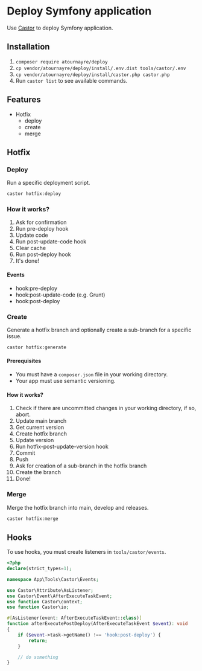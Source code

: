# Deploy Symfony application

Use [Castor](https://castor.jolicode.com/) to deploy Symfony application.

## Installation

1. `composer require atournayre/deploy`
2. `cp vendor/atournayre/deploy/install/.env.dist tools/castor/.env`
3. `cp vendor/atournayre/deploy/install/castor.php castor.php`
4. Run `castor list` to see available commands.

## Features

- Hotfix
    - deploy
    - create
    - merge


## Hotfix

### Deploy
Run a specific deployment script.
```bash
castor hotfix:deploy
```

### How it works?

1. Ask for confirmation
2. Run pre-deploy hook
3. Update code
4. Run post-update-code hook
5. Clear cache
6. Run post-deploy hook
7. It's done!

#### Events
- hook:pre-deploy
- hook:post-update-code (e.g. Grunt)
- hook:post-deploy

### Create
Generate a hotfix branch and optionally create a sub-branch for a specific issue.
```bash
castor hotfix:generate
```

#### Prerequisites

- You must have a `composer.json` file in your working directory.
- Your app must use semantic versioning.

#### How it works?

1. Check if there are uncommitted changes in your working directory, if so, abort.
2. Update main branch
3. Get current version
4. Create hotfix branch
5. Update version
6. Run hotfix-post-update-version hook
7. Commit
8. Push
9. Ask for creation of a sub-branch in the hotfix branch
10. Create the branch
11. Done!

### Merge
Merge the hotfix branch into main, develop and releases.
```bash
castor hotfix:merge
```


## Hooks

To use hooks, you must create listeners in `tools/castor/events`.

```php
<?php
declare(strict_types=1);

namespace App\Tools\Castor\Events;

use Castor\Attribute\AsListener;
use Castor\Event\AfterExecuteTaskEvent;
use function Castor\context;
use function Castor\io;

#[AsListener(event: AfterExecuteTaskEvent::class)]
function afterExecutePostDeploy(AfterExecuteTaskEvent $event): void
{
    if ($event->task->getName() !== 'hook:post-deploy') {
        return;
    }

    // do something
}
```
